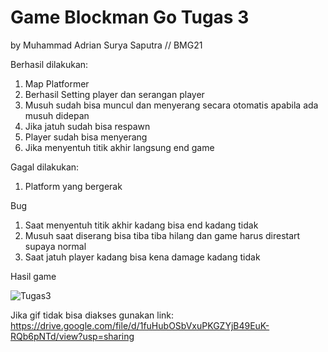 # Game Blockman Go Tugas 3
by Muhammad Adrian Surya Saputra // BMG21

Berhasil dilakukan:
1. Map Platformer
2. Berhasil Setting player dan serangan player
2. Musuh sudah bisa muncul dan menyerang secara otomatis apabila ada musuh didepan
3. Jika jatuh sudah bisa respawn
4. Player sudah bisa menyerang
5. Jika menyentuh titik akhir langsung end game

Gagal dilakukan:
1. Platform yang bergerak

Bug
1. Saat menyentuh titik akhir kadang bisa end kadang tidak
2. Musuh saat diserang bisa tiba tiba hilang dan game harus direstart supaya normal
3. Saat jatuh player kadang bisa kena damage kadang tidak

Hasil game

![Tugas3](https://user-images.githubusercontent.com/57085987/183672785-7194d67a-e445-4892-b4a5-070755fd5da7.gif)

Jika gif tidak bisa diakses gunakan link:
https://drive.google.com/file/d/1fuHubOSbVxuPKGZYjB49EuK-RQb6pNTd/view?usp=sharing
